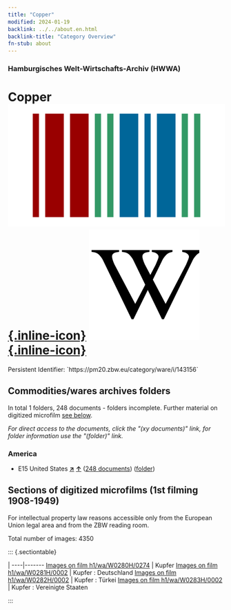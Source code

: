 ```yaml
---
title: "Copper"
modified: 2024-01-19
backlink: ../../about.en.html
backlink-title: "Category Overview"
fn-stub: about
---
```


### Hamburgisches Welt-Wirtschafts-Archiv (HWWA)

# Copper &#160; [![Wikidata](/images/Wikidata-logo.svg "Wikidata"){.inline-icon}](http://www.wikidata.org/entity/Q753) [![Wikipedia](/images/Wikipedia-W.svg "Wikipedia"){.inline-icon}](https://en.wikipedia.org/wiki/Copper)

<div class="hint">Persistent Identifier: `https://pm20.zbw.eu/category/ware/i/143156`</div>







## Commodities/wares archives folders







In total 1 folders, 248 documents - folders incomplete. Further material on digitized microfilm [see below](#filmsections).

_For direct access to the documents, click the "(xy documents)" link, for folder information use the "(folder)" link._



### America

- E15 United States [**&nearr;**](../../../geo/i/141653/about.en.html "United States (all folders)") [**&uarr;**](../../../geo/about.en.html#E15 "Country category system") (<a href="https://pm20.zbw.eu/iiifview/folder/wa/143156,141653" title="about: Copper : United States" target="_blank">248 documents</a>) ([folder](../../../../folder/wa/1431xx/143156/1416xx/141653/about.en.html))



<a id="filmsections" />

## Sections of digitized microfilms (1st filming 1908-1949)

<p>For intellectual property law reasons accessible only from the European Union legal area and from the ZBW reading room.</p>



<p>Total number of images: 4350</p>




::: {.sectiontable}

 | 
----|-------
<a class="btn" href="https://pm20.zbw.eu/film/h1/wa/W0280H/0274" rel="nofollow">Images on film h1/wa/W0280H/0274</a> | Kupfer
<a class="btn" href="https://pm20.zbw.eu/film/h1/wa/W0281H/0002" rel="nofollow">Images on film h1/wa/W0281H/0002</a> | Kupfer : Deutschland
<a class="btn" href="https://pm20.zbw.eu/film/h1/wa/W0282H/0002" rel="nofollow">Images on film h1/wa/W0282H/0002</a> | Kupfer : Türkei
<a class="btn" href="https://pm20.zbw.eu/film/h1/wa/W0283H/0002" rel="nofollow">Images on film h1/wa/W0283H/0002</a> | Kupfer : Vereinigte Staaten


:::
















